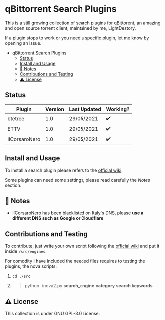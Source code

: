 # qBittorrent Search Plugins

This is a still growing collection of search plugins for qBittorent, an amazing and open source torrent client, maintained by me, LightDestory.

If a plugin stops to work or you need a specific plugin, let me know by opening an issue.

- [qBittorrent Search Plugins](#qbittorrent-search-plugins)
  - [Status](#status)
  - [Install and Usage](#install-and-usage)
  - [:book: Notes](#book-notes)
  - [Contributions and Testing](#contributions-and-testing)
  - [:warning: License](#warning-license)

## Status

| Plugin        | Version | Last Updated | Working?           |
| ------------- | ------- | ------------ | ------------------ |
| btetree       | 1.0     | 29/05/2021   | :heavy_check_mark: |
| ETTV          | 1.0     | 29/05/2021   | :heavy_check_mark: |
| IlCorsaroNero | 1.0     | 29/05/2021   | :heavy_check_mark: |

## Install and Usage

To install a search plugin please refers to the [official wiki](https://github.com/qbittorrent/search-plugins/wiki/Install-search-plugins).

Some plugins can need some settings, please read carefully the *Notes* section.

## :book: Notes

- IlCorsaroNero has been blacklisted on Italy's DNS, please __use a different DNS such as Google or Cloudflare__

## Contributions and Testing

To contribute, just write your own script following the [official wiki](https://github.com/qbittorrent/search-plugins/wiki/How-to-write-a-search-plugin#python-class-file-structure) and put it inside `/src/engines`.

For comodity I have included the needed files requires to testing the plugins, the nova scripts:

  1. `cd ./src`
  2. > python ./nova2.py **search_engine** **category** **search keywords**

## :warning: License

This collection is under GNU GPL-3.0 License.
